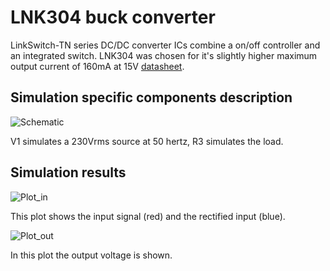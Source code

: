# LNK304 buck converter

LinkSwitch-TN series DC/DC converter ICs combine a on/off controller and an integrated switch. LNK304 was chosen for it's slightly higher maximum output current of 160mA at 15V [datasheet](https://ac-dc.power.com/sites/default/files/product-docs/an37.pdf).

## Simulation specific components description 

![Schematic]()

V1 simulates a 230Vrms source at 50 hertz, R3 simulates the load.

## Simulation results

![Plot_in]()

This plot shows the input signal (red) and the rectified input (blue).

![Plot_out]()

In this plot the output voltage is shown.

